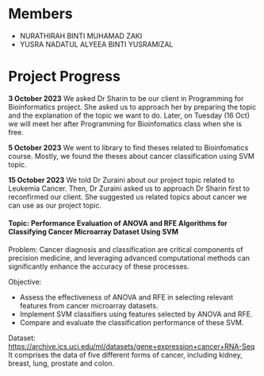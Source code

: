 # Members
- NURATHIRAH BINTI MUHAMAD ZAKI
- YUSRA NADATUL ALYEEA BINTI YUSRAMIZAL

# Project Progress
**3 October 2023**
We asked Dr Sharin to be our client in Programming for Bioinformatics project. 
She asked us to approach her by preparing the topic and the explanation of the topic we want to do. 
Later, on Tuesday (16 Oct) we will meet her after Programming for Bioinfomatics class when she is free.

**5 October 2023** 
We went to library to find theses related to Bioinfomatics course. 
Mostly, we found the theses about cancer classification using SVM topic.

**15 October 2023** 
We told Dr Zuraini about our project topic related to Leukemia Cancer. Then, Dr Zuraini asked us to approach Dr Sharin first to reconfirmed our client.
She suggested us related topics about cancer we can use as our project topic.

#### Topic: Performance Evaluation of ANOVA and RFE Algorithms for Classifying Cancer Microarray Dataset Using SVM
Problem: Cancer diagnosis and classification are critical components of precision medicine, and leveraging advanced computational methods can significantly enhance the accuracy of these processes. 

Objective:
- Assess the effectiveness of ANOVA and RFE in selecting relevant features from cancer microarray datasets.
- Implement SVM classifiers using features selected by ANOVA and RFE.
- Compare and evaluate the classification performance of these SVM.

Dataset: https://archive.ics.uci.edu/ml/datasets/gene+expression+cancer+RNA-Seq
    It comprises the data of five different forms of cancer, including kidney, breast, lung, prostate and colon.
  
